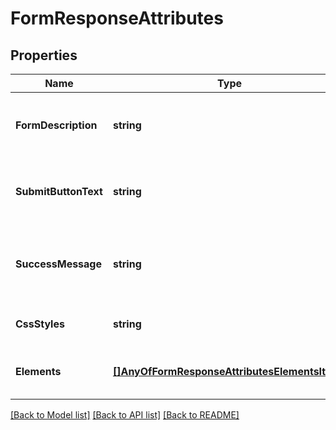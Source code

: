 # FormResponseAttributes

## Properties
Name | Type | Description | Notes
------------ | ------------- | ------------- | -------------
**FormDescription** | **string** | Text that appears at the top of a receive form | [optional] [default to null]
**SubmitButtonText** | **string** | Text that appears on the submit button for the form | [optional] [default to null]
**SuccessMessage** | **string** | Message displayed to submitter after files are uploaded | [optional] [default to null]
**CssStyles** | **string** | CSS Styles of the form. | [optional] [default to null]
**Elements** | [**[]AnyOfFormResponseAttributesElementsItems**](interface{}.md) | Array of form fields defined for the form | [optional] [default to null]

[[Back to Model list]](../README.md#documentation-for-models) [[Back to API list]](../README.md#documentation-for-api-endpoints) [[Back to README]](../README.md)

